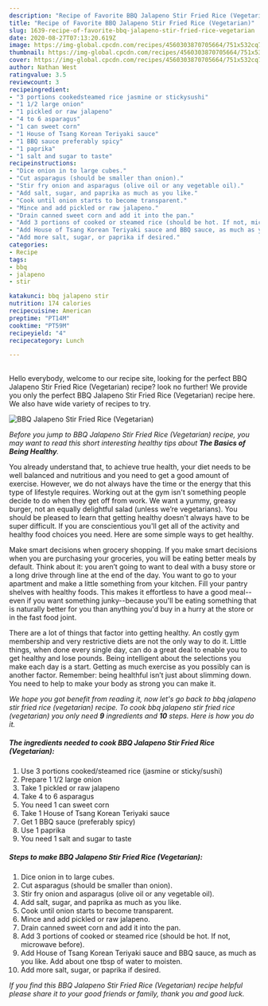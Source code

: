 ```yaml
---
description: "Recipe of Favorite BBQ Jalapeno Stir Fried Rice (Vegetarian)"
title: "Recipe of Favorite BBQ Jalapeno Stir Fried Rice (Vegetarian)"
slug: 1639-recipe-of-favorite-bbq-jalapeno-stir-fried-rice-vegetarian
date: 2020-08-27T07:13:20.619Z
image: https://img-global.cpcdn.com/recipes/4560303870705664/751x532cq70/bbq-jalapeno-stir-fried-rice-vegetarian-recipe-main-photo.jpg
thumbnail: https://img-global.cpcdn.com/recipes/4560303870705664/751x532cq70/bbq-jalapeno-stir-fried-rice-vegetarian-recipe-main-photo.jpg
cover: https://img-global.cpcdn.com/recipes/4560303870705664/751x532cq70/bbq-jalapeno-stir-fried-rice-vegetarian-recipe-main-photo.jpg
author: Nathan West
ratingvalue: 3.5
reviewcount: 3
recipeingredient:
- "3 portions cookedsteamed rice jasmine or stickysushi"
- "1 1/2 large onion"
- "1 pickled or raw jalapeno"
- "4 to 6 asparagus"
- "1 can sweet corn"
- "1 House of Tsang Korean Teriyaki sauce"
- "1 BBQ sauce preferably spicy"
- "1 paprika"
- "1 salt and sugar to taste"
recipeinstructions:
- "Dice onion in to large cubes."
- "Cut asparagus (should be smaller than onion)."
- "Stir fry onion and asparagus (olive oil or any vegetable oil)."
- "Add salt, sugar, and paprika as much as you like."
- "Cook until onion starts to become transparent."
- "Mince and add pickled or raw jalapeno."
- "Drain canned sweet corn and add it into the pan."
- "Add 3 portions of cooked or steamed rice (should be hot. If not, microwave before)."
- "Add House of Tsang Korean Teriyaki sauce and BBQ sauce, as much as you like. Add about one tbsp of water to moisten."
- "Add more salt, sugar, or paprika if desired."
categories:
- Recipe
tags:
- bbq
- jalapeno
- stir

katakunci: bbq jalapeno stir 
nutrition: 174 calories
recipecuisine: American
preptime: "PT14M"
cooktime: "PT59M"
recipeyield: "4"
recipecategory: Lunch

---
```

<br>
Hello everybody, welcome to our recipe site, looking for the perfect BBQ Jalapeno Stir Fried Rice (Vegetarian) recipe? look no further! We provide you only the perfect BBQ Jalapeno Stir Fried Rice (Vegetarian) recipe here. We also have wide variety of recipes to try.
<br>


![BBQ Jalapeno Stir Fried Rice (Vegetarian)](https://img-global.cpcdn.com/recipes/4560303870705664/751x532cq70/bbq-jalapeno-stir-fried-rice-vegetarian-recipe-main-photo.jpg)

<i>Before you jump to BBQ Jalapeno Stir Fried Rice (Vegetarian) recipe, you may want to read this short interesting healthy tips about <strong>The Basics of Being Healthy</strong>.</i>

You already understand that, to achieve true health, your diet needs to be well balanced and nutritious and you need to get a good amount of exercise. However, we do not always have the time or the energy that this type of lifestyle requires. Working out at the gym isn't something people decide to do when they get off from work. We want a yummy, greasy burger, not an equally delightful salad (unless we’re vegetarians). You should be pleased to learn that getting healthy doesn't always have to be super difficult. If you are conscientious you'll get all of the activity and healthy food choices you need. Here are some simple ways to get healthy.

Make smart decisions when grocery shopping. If you make smart decisions when you are purchasing your groceries, you will be eating better meals by default. Think about it: you aren’t going to want to deal with a busy store or a long drive through line at the end of the day. You want to go to your apartment and make a little something from your kitchen. Fill your pantry shelves with healthy foods. This makes it effortless to have a good meal--even if you want something junky--because you'll be eating something that is naturally better for you than anything you'd buy in a hurry at the store or in the fast food joint.

There are a lot of things that factor into getting healthy. An costly gym membership and very restrictive diets are not the only way to do it. Little things, when done every single day, can do a great deal to enable you to get healthy and lose pounds. Being intelligent about the selections you make each day is a start. Getting as much exercise as you possibly can is another factor. Remember: being healthful isn’t just about slimming down. You need to help to make your body as strong you can make it. 


<i>We hope you got benefit from reading it, now let's go back to bbq jalapeno stir fried rice (vegetarian) recipe. To cook bbq jalapeno stir fried rice (vegetarian) you only need <strong>9</strong> ingredients and <strong>10</strong> steps. Here is how you do it.
</i>

##### The ingredients needed to cook BBQ Jalapeno Stir Fried Rice (Vegetarian):

1. Use 3 portions cooked/steamed rice (jasmine or sticky/sushi)
1. Prepare 1 1/2 large onion
1. Take 1 pickled or raw jalapeno
1. Take 4 to 6 asparagus
1. You need 1 can sweet corn
1. Take 1 House of Tsang Korean Teriyaki sauce
1. Get 1 BBQ sauce (preferably spicy)
1. Use 1 paprika
1. You need 1 salt and sugar to taste


##### Steps to make BBQ Jalapeno Stir Fried Rice (Vegetarian):

1. Dice onion in to large cubes.
1. Cut asparagus (should be smaller than onion).
1. Stir fry onion and asparagus (olive oil or any vegetable oil).
1. Add salt, sugar, and paprika as much as you like.
1. Cook until onion starts to become transparent.
1. Mince and add pickled or raw jalapeno.
1. Drain canned sweet corn and add it into the pan.
1. Add 3 portions of cooked or steamed rice (should be hot. If not, microwave before).
1. Add House of Tsang Korean Teriyaki sauce and BBQ sauce, as much as you like. Add about one tbsp of water to moisten.
1. Add more salt, sugar, or paprika if desired.


<i>If you find this BBQ Jalapeno Stir Fried Rice (Vegetarian) recipe helpful please share it to your good friends or family, thank you and good luck.</i>
